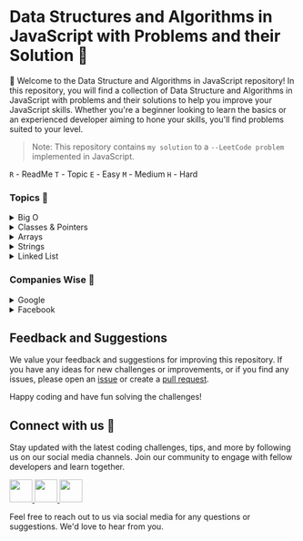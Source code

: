 # Data Structures and Algorithms in JavaScript with Problems and their Solution :thinking:

👋 Welcome to the Data Structure and Algorithms in JavaScript repository! In this repository, you will find a collection of Data Structure and Algorithms in JavaScript with problems and their solutions to help you improve your JavaScript skills. Whether you're a beginner looking to learn the basics or an experienced developer aiming to hone your skills, you'll find problems suited to your level.

> Note: This repository contains `my solution` to a `--LeetCode problem` implemented in JavaScript.

`R` - ReadMe `T` - Topic `E` - Easy `M` - Medium `H` - Hard

### Topics :rocket:

<details>

<summary>Big O</summary>

`T`[Big O](https://github.com/abhishekkushwahaa/JSAlgoDSMaster/blob/main/BigO/README.md) &nbsp; &nbsp; &nbsp;
`T`[Big O](https://github.com/abhishekkushwahaa/JSAlgoDSMaster/blob/main/BigO/big.js)

</details>

<details>

<summary>Classes & Pointers</summary>

`T`[Class](https://github.com/abhishekkushwahaa/JSAlgoDSMaster/blob/main/Classes&Pointers/classes.js) &nbsp; &nbsp; &nbsp;
`T`[Pointer](https://github.com/abhishekkushwahaa/JSAlgoDSMaster/blob/main/Classes&Pointers/pointers.js)

</details>

<details>

<summary>Arrays</summary>

`T`[Arrays](https://github.com/abhishekkushwahaa/JSAlgoDSMaster/blob/main/Arrays/array.js)

1. `E`[Two Sum](https://github.com/abhishekkushwahaa/JSAlgoDSMaster/blob/main/Arrays/TwoSum.js)
2. `E`[Remove Duplicates](https://github.com/abhishekkushwahaa/JSAlgoDSMaster/blob/main/Arrays/removeDuplicates.js)
3. `E`[Remove Element](https://github.com/abhishekkushwahaa/JSAlgoDSMaster/blob/main/Arrays/removeElement.js)
4. `E`[Search Insert Position](https://github.com/abhishekkushwahaa/JSAlgoDSMaster/blob/main/Arrays/searchInsert.js)
5. `E`[Plus One](https://github.com/abhishekkushwahaa/JSAlgoDSMaster/blob/main/Arrays/plusOne.js)
6. `M`[3 Sum](https://github.com/abhishekkushwahaa/JSAlgoDSMaster/blob/main/Arrays/3Sum.js)
7. `M`[3 Sum Closest](https://github.com/abhishekkushwahaa/JSAlgoDSMaster/blob/main/Arrays/3SumClosest.js)
8. `M`[4 Sum](https://github.com/abhishekkushwahaa/JSAlgoDSMaster/blob/main/Arrays/4Sum.js)
9. `M`[Container With Most Water](https://github.com/abhishekkushwahaa/JSAlgoDSMaster/blob/main/Arrays/mostWater.js)

</details>

<details>

<summary>Strings</summary>

`T`[Strings](https://github.com/abhishekkushwahaa/JSAlgoDSMaster/blob/main/Strings/strings.js)

1. `E`[Reverse String](https://github.com/abhishekkushwahaa/JSAlgoDSMaster/blob/main/Strings/Reverse.js)
2. `E`[Valid Anagram](https://github.com/abhishekkushwahaa/JSAlgoDSMaster/blob/main/Strings/validAnagram.js)
3. `E`[Valid Palindrome](https://github.com/abhishekkushwahaa/JSAlgoDSMaster/blob/main/Strings/validPalindrome.js)
4. `M`[ZigZag Conversion](https://github.com/abhishekkushwahaa/JSAlgoDSMaster/blob/main/Strings/Zigzag.js)
5. `M`[Integer to Roman](https://github.com/abhishekkushwahaa/JSAlgoDSMaster/blob/main/Strings/IntegerToRoman.js)

</details>

<details>

<summary>Linked List</summary>

`R`[Linked List](https://github.com/abhishekkushwahaa/JSAlgoDSMaster/blob/main/LinkedList/README.md) &nbsp; &nbsp; &nbsp;
`T`[Linked List](https://github.com/abhishekkushwahaa/JSAlgoDSMaster/blob/main/LinkedList/Linkedlist.js)

1. `E`[Remove Duplicates from Sorted List](https://github.com/abhishekkushwahaa/JSAlgoDSMaster/blob/main/LinkedList/removeDuplicates.js)

</details>

### Companies Wise :star2:

<details>

<summary>Google</summary>

</details>

<details>

<summary>Facebook</summary>

</details>

## Feedback and Suggestions

We value your feedback and suggestions for improving this repository. If you have any ideas for new challenges or improvements, or if you find any issues, please open an [issue](https://github.com/abhishekkushwahaa/JSAlgoDSMaster/issues) or create a [pull request](https://github.com/abhishekkushwahaa/JSAlgoDSMaster/pulls).

Happy coding and have fun solving the challenges!

## Connect with us :gift_heart:

Stay updated with the latest coding challenges, tips, and more by following us on our social media channels. Join our community to engage with fellow developers and learn together.

<div>
  <a href="https://www.linkedin.com/in/abhishekkushwahaa/">
    <img src="https://upload.wikimedia.org/wikipedia/commons/thumb/c/ca/LinkedIn_logo_initials.png/640px-LinkedIn_logo_initials.png" width="40" height="40">
  </a>
  <a href="https://www.instagram.com/abhishekkushwaha.me/">
    <img src="https://www.freepnglogos.com/uploads/logo-ig-png/logo-ig-instagram-new-logo-vector-download-13.png" width="40" height="40">
  </a>
  <a href="https://twitter.com/AbhishekKushwaa">
    <img src="https://upload.wikimedia.org/wikipedia/commons/5/57/X_logo_2023_%28white%29.png" width="40" height="40">
  </a>
</div>

Feel free to reach out to us via social media for any questions or suggestions. We'd love to hear from you.
